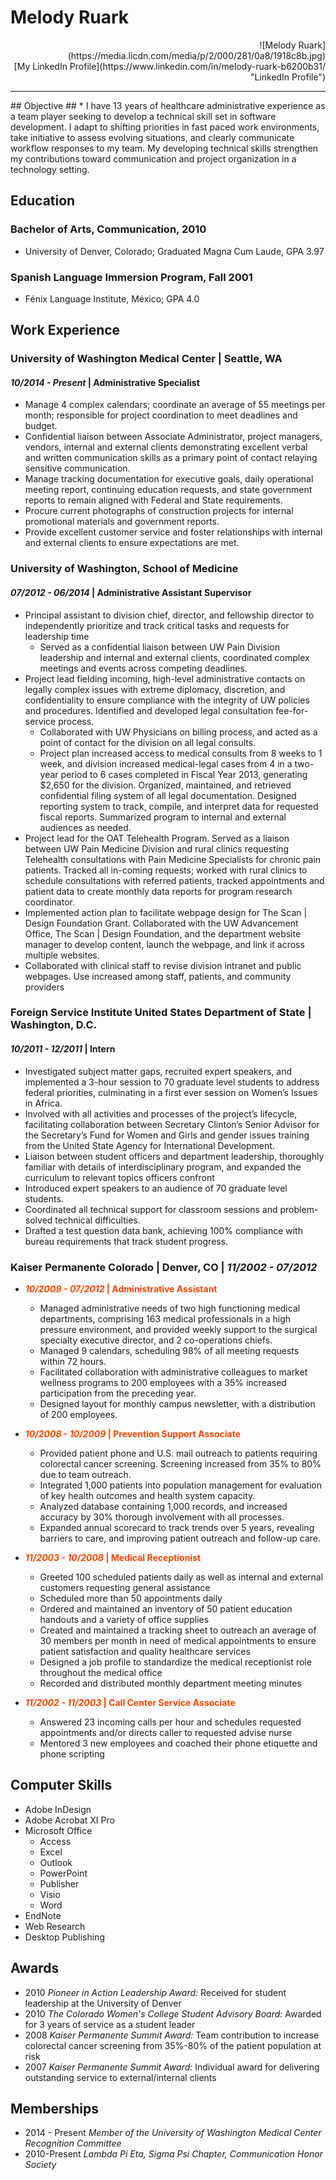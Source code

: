 # Melody Ruark #
<div style="text-align:right;">![Melody Ruark](https://media.licdn.com/media/p/2/000/281/0a8/1918c8b.jpg)


<div style="text-align:right;"><meloruark@gmail.com>
<div style="text-align:right;">[My LinkedIn Profile](https://www.linkedin.com/in/melody-ruark-b6200b31/ "LinkedIn Profile")

****

<div style="text-align:left;">
## Objective ##
* I have 13 years of healthcare administrative experience as a team player seeking to develop a technical skill set in software development.  I adapt to shifting priorities in fast paced work environments, take initiative to assess evolving situations, and clearly communicate workflow responses to my team.  My developing technical skills strengthen my contributions toward communication and project organization in a technology setting.  


## Education ##
### Bachelor of Arts, Communication, 2010 ###
* University of Denver, Colorado; Graduated Magna Cum Laude, GPA 3.97

### Spanish Language Immersion Program, Fall 2001 ###
* Fénix Language Institute, México; GPA 4.0


## Work Experience ##

### University of Washington Medical Center | Seattle, WA ###
#### *10/2014 - Present* | Administrative Specialist ####

* Manage 4 complex calendars; coordinate an average of 55 meetings per month; responsible for project coordination to meet deadlines and budget.
* Confidential liaison between Associate Administrator, project managers, vendors, internal and external clients demonstrating excellent verbal and written communication skills as a primary point of contact relaying sensitive communication.
* Manage tracking documentation for executive goals, daily operational meeting report, continuing education requests, and state government reports to remain aligned with Federal and State requirements.
* Procure current photographs of construction projects for internal promotional materials and government reports.
* Provide excellent customer service and foster relationships with internal and external clients to ensure expectations are met.


### University of Washington, School of Medicine ###
#### *07/2012 - 06/2014* | Administrative Assistant Supervisor ####

* Principal assistant to division chief, director, and fellowship director to independently prioritize and track critical tasks and requests for leadership time
  * Served as a confidential liaison between UW Pain Division leadership and internal and external clients, coordinated complex meetings and events across competing deadlines.
* Project lead fielding incoming, high-level administrative contacts on legally complex issues with extreme diplomacy, discretion, and confidentiality to ensure compliance with the integrity of UW policies and procedures. Identified and developed legal consultation fee-for-service process.
  * Collaborated with UW Physicians on billing process, and acted as a point of contact for the division on all legal consults.
  * Project plan increased access to medical consults from 8 weeks to 1 week, and division increased medical-legal cases from 4 in a two-year period to 6 cases completed in Fiscal Year 2013, generating $2,650 for the division.  Organized, maintained, and retrieved confidential filing system of all legal documentation.  Designed reporting system to track, compile, and interpret data for requested fiscal reports.  Summarized program to internal and external audiences as needed.
* Project lead for the OAT Telehealth Program.  Served as a liaison between UW Pain Medicine Division and rural clinics requesting Telehealth consultations with Pain Medicine Specialists for chronic pain patients. Tracked all in-coming requests; worked with rural clinics to schedule consultations with referred patients, tracked appointments and patient data to create monthly data reports for program research coordinator.
* Implemented action plan to facilitate webpage design for The Scan | Design Foundation Grant.  Collaborated with the UW Advancement Office, The Scan | Design Foundation, and the department website manager to develop content, launch the webpage, and link it across multiple websites.
* Collaborated with clinical staff to revise division intranet and public webpages.  Use increased among staff, patients, and community providers


### Foreign Service Institute United States Department of State | Washington, D.C. ###
#### *10/2011 - 12/2011* | Intern ####

* Investigated subject matter gaps, recruited expert speakers, and implemented a 3-hour session to 70 graduate level students to address federal priorities, culminating in a first ever session on Women’s Issues in Africa.
* Involved with all activities and processes of the project’s lifecycle, facilitating collaboration between Secretary Clinton’s Senior Advisor for the Secretary’s Fund for Women and Girls and gender issues training from the United State Agency for International Development.
* Liaison between student officers and department leadership, thoroughly familiar with details of interdisciplinary program, and expanded the curriculum to relevant topics officers confront
* Introduced expert speakers to an audience of 70 graduate level students.
* Coordinated all technical support for classroom sessions and problem-solved technical difficulties.
* Drafted a test question data bank, achieving 100% compliance with bureau requirements that track student progress.


### Kaiser Permanente Colorado | Denver, CO | *11/2002 - 07/2012* ###

* <span style="color:orangered">__*10/2009 - 07/2012* | Administrative Assistant__</span>

  * Managed administrative needs of two high functioning medical departments, comprising 163 medical professionals in a high pressure environment, and provided weekly support to the surgical specialty executive director, and 2 co-operations chiefs.
  * Managed 9 calendars, scheduling 98% of all meeting requests within 72 hours.
  * Facilitated collaboration with administrative colleagues to market wellness programs to 200 employees with a 35% increased participation from the preceding year.
  * Designed layout for monthly campus newsletter, with a distribution of 200 employees.



* <span style="color:orangered">__*10/2008 - 10/2009* | Prevention Support Associate__</span>

  * Provided patient phone and U.S. mail outreach to patients requiring colorectal cancer screening.  Screening increased from 35% to 80% due to team outreach.
  * Integrated 1,000 patients into population management for evaluation of key health outcomes and health system capacity.
  * Analyzed database containing 1,000 records, and increased accuracy by 30% thorough involvement with all processes.
  * Expanded annual scorecard to track trends over 5 years, revealing barriers to care, and improving patient outreach and follow-up care.



* <span style="color:orangered">__*11/2003 - 10/2008* | Medical Receptionist__</span>

  * Greeted 100 scheduled patients daily as well as internal and external customers requesting general
assistance
  * Scheduled more than 50 appointments daily
  * Ordered and maintained an inventory of 50 patient education handouts and a variety of office supplies 
  * Created and maintained a tracking sheet to outreach an average of 30 members per month in need of 
medical appointments to ensure patient satisfaction and quality healthcare services   
  *  Designed a job profile to standardize the medical receptionist role throughout the medical office
  * Recorded and distributed monthly department meeting minutes


* <span style="color:orangered">__*11/2002 - 11/2003* | Call Center Service Associate__</span>
  * Answered 23 incoming calls per hour and schedules requested appointments and/or directs caller to
requested advise nurse  
  * Mentored 3 new employees and coached their phone etiquette and phone scripting
 

## Computer Skills ##

* Adobe InDesign
* Adobe Acrobat XI Pro
* Microsoft Office
  * Access
  * Excel
  * Outlook
  * PowerPoint
  * Publisher
  * Visio
  * Word
* EndNote
* Web Research
* Desktop Publishing 


## Awards ##

* 2010 *Pioneer in Action Leadership Award:* Received for student leadership at the University of Denver
* 2010 *The Colorado Women's College Student Advisory Board:*  Awarded for 3 years of service as a student leader
* 2008 *Kaiser Permanente Summit Award:*  Team contribution to increase colorectal cancer screening from 35%-80% of the patient population at risk 
* 2007 *Kaiser Permanente Summit Award:*  Individual award for delivering outstanding service to external/internal clients


## Memberships ##

* 2014 - Present *Member of the University of Washington Medical Center Recognition Committee*
* 2010-Present *Lambda Pi Eta, Sigma Psi Chapter, Communication Honor Society*  
